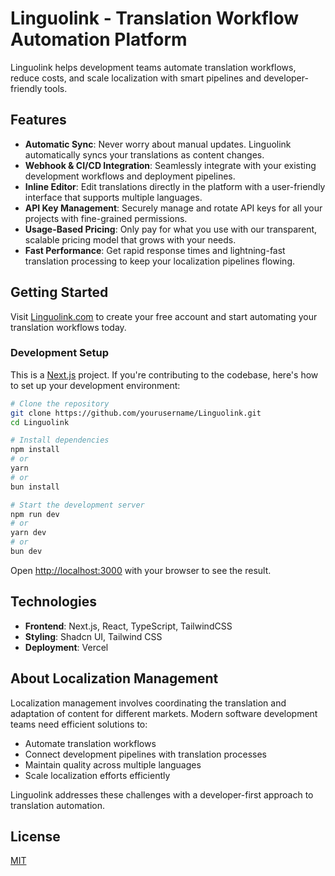 # Linguolink - Translation Workflow Automation Platform

Linguolink helps development teams automate translation workflows, reduce costs, and scale localization with smart pipelines and developer-friendly tools.

## Features

- **Automatic Sync**: Never worry about manual updates. Linguolink automatically syncs your translations as content changes.
- **Webhook & CI/CD Integration**: Seamlessly integrate with your existing development workflows and deployment pipelines.
- **Inline Editor**: Edit translations directly in the platform with a user-friendly interface that supports multiple languages.
- **API Key Management**: Securely manage and rotate API keys for all your projects with fine-grained permissions.
- **Usage-Based Pricing**: Only pay for what you use with our transparent, scalable pricing model that grows with your needs.
- **Fast Performance**: Get rapid response times and lightning-fast translation processing to keep your localization pipelines flowing.

## Getting Started

Visit [Linguolink.com](https://Linguolink.com) to create your free account and start automating your translation workflows today.

### Development Setup

This is a [Next.js](https://nextjs.org/) project. If you're contributing to the codebase, here's how to set up your development environment:

```bash
# Clone the repository
git clone https://github.com/yourusername/Linguolink.git
cd Linguolink

# Install dependencies
npm install
# or
yarn
# or
bun install

# Start the development server
npm run dev
# or
yarn dev
# or
bun dev
```

Open [http://localhost:3000](http://localhost:3000) with your browser to see the result.

## Technologies

- **Frontend**: Next.js, React, TypeScript, TailwindCSS
- **Styling**: Shadcn UI, Tailwind CSS
- **Deployment**: Vercel

## About Localization Management

Localization management involves coordinating the translation and adaptation of content for different markets. Modern software development teams need efficient solutions to:

- Automate translation workflows
- Connect development pipelines with translation processes
- Maintain quality across multiple languages
- Scale localization efforts efficiently

Linguolink addresses these challenges with a developer-first approach to translation automation.

## License

[MIT](LICENSE)
